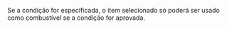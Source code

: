 Se a condição for especificada, o item selecionado só poderá ser usado como combustível se a condição for aprovada.